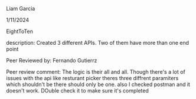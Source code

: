 Liam Garcia

1/11/2024

EightToTen

description: Created 3 different APIs. Two of them have more than one end point

Peer Reviewed by: Fernando Gutierrz 

Peer review comment: The logic is their all and all. Though there's a lot of issues with the api like resturant picker theres three diffrent paramiters which shouldn't be there should only be one. also I checked postman and it doesn't work. DOuble check it to make sure it's completed
